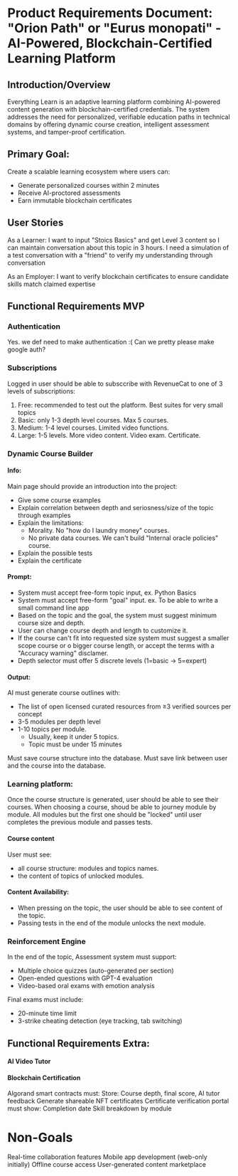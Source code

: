 # Product Requirements Document: "Orion Path" or "Eurus monopati" - AI-Powered, Blockchain-Certified Learning Platform

## Introduction/Overview

Everything Learn is an adaptive learning platform combining AI-powered content generation with blockchain-certified credentials. The system addresses the need for personalized, verifiable education paths in technical domains by offering dynamic course creation, intelligent assessment systems, and tamper-proof certification.

## Primary Goal: 
Create a scalable learning ecosystem where users can:
* Generate personalized courses within 2 minutes
* Receive AI-proctored assessments
* Earn immutable blockchain certificates


## User Stories
As a Learner:
I want to input "Stoics Basics" and get Level 3 content so I can maintain conversation about this topic in 3 hours.
I need a simulation of a test conversation with a "friend" to verify my understanding through conversation

As an Employer:
I want to verify blockchain certificates to ensure candidate skills match claimed expertise


## Functional Requirements MVP

### Authentication
Yes. we def need to make authentication :(
Can we pretty please make google auth?
 
### Subscriptions
Logged in user should be able to subsccribe with RevenueCat to one of 3 levels of subscriptions:
1. Free: recommended to test out the platform. Best suites for very small topics
2. Basic: only 1-3 depth level courses. Max 5 courses.  
3. Medium: 1-4 level courses. Limited video functions.  
4. Large: 1-5 levels. More video content. Video exam. Certificate. 

### Dynamic Course Builder
#### Info:
Main page should provide an introduction into the project: 
* Give some course examples
* Explain correlation between depth and seriosness/size of the topic through examples 
* Explain the limitations:
  * Morality. No "how do I laundry money" courses.
  * No private data courses. We can't build "Internal oracle policies" course. 
* Explain the possible tests
* Explain the certificate


#### Prompt:
* System must accept free-form topic input, ex. Python Basics
* System must accept free-form "goal" input. ex. To be able to write a small command line app
* Based on the topic and the goal, the system must suggest minimum course size and depth. 
* User can change course depth and length to customize it. 
* If the course can't fit into requested size system must suggest a smaller scope course or o bigger course length, or accept the terms with a "Accuracy warning" disclamer. 
* Depth selector must offer 5 discrete levels (1=basic → 5=expert)

#### Output: 
AI must generate course outlines with:
* The list of open licensed curated resources from ≥3 verified sources per concept
* 3-5 modules per depth level
* 1-10 topics per module. 
  * Usually, keep it under 5 topics. 
  * Topic must be under 15 minutes

Must save course structure into the database.
Must save link between user and the course into the database.


### Learning platform:
Once the course structure is generated, user should be able to see their courses. 
When choosing a course, shoud be able to journey module by module. 
All modules but the first one should be "locked" until user completes the previous module and passes tests.

#### Course content
User must see: 
* all course structure: modules and topics names.
* the content of topics of unlocked modules.

#### Content Availability:
* When pressing on the topic, the user should be able to see content of the topic.
* Passing tests in the end of the module unlocks the next module. 


### Reinforcement Engine
In the end of the topic, 
Assessment system must support:
* Multiple choice quizzes (auto-generated per section)
* Open-ended questions with GPT-4 evaluation
* Video-based oral exams with emotion analysis

Final exams must include:
* 20-minute time limit
* 3-strike cheating detection (eye tracking, tab switching)



## Functional Requirements Extra:
#### AI Video Tutor

#### Blockchain Certification
Algorand smart contracts must:
Store: Course depth, final score, AI tutor feedback
Generate shareable NFT certificates
Certificate verification portal must show:
Completion date
Skill breakdown by module


# Non-Goals
Real-time collaboration features
Mobile app development (web-only initially)
Offline course access
User-generated content marketplace
